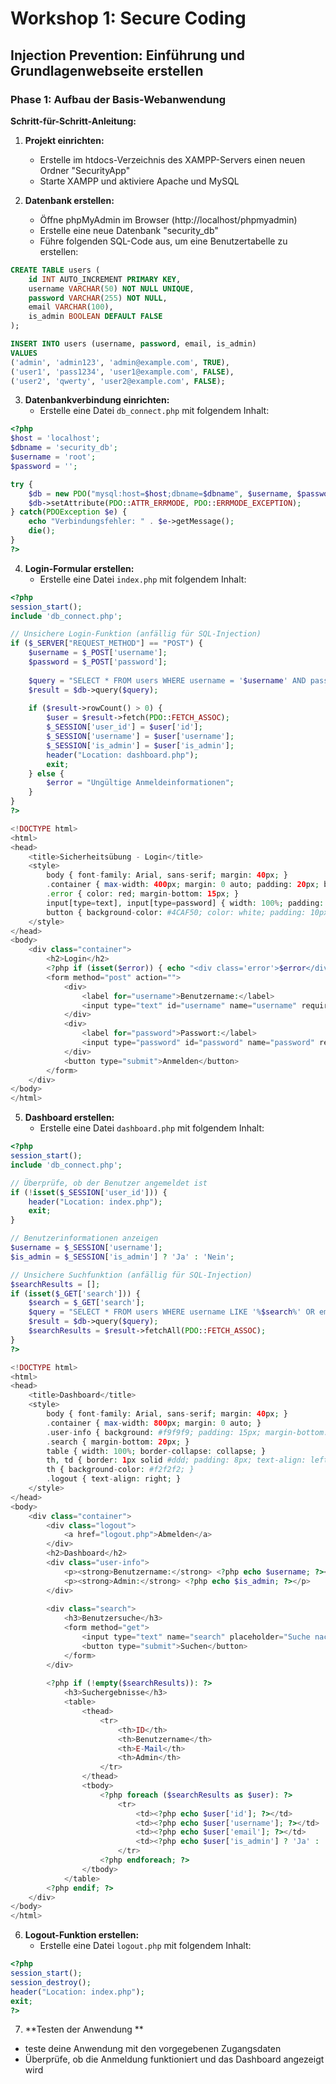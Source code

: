 # Workshop 1: Secure Coding

## Injection Prevention: Einführung und Grundlagenwebseite erstellen

### Phase 1: Aufbau der Basis-Webanwendung 

**Schritt-für-Schritt-Anleitung:**

1. **Projekt einrichten:**
   - Erstelle im htdocs-Verzeichnis des XAMPP-Servers einen neuen Ordner "SecurityApp"
   - Starte XAMPP und aktiviere Apache und MySQL

2. **Datenbank erstellen:**
   - Öffne phpMyAdmin im Browser (http://localhost/phpmyadmin)
   - Erstelle eine neue Datenbank "security_db"
   - Führe folgenden SQL-Code aus, um eine Benutzertabelle zu erstellen:

```sql
CREATE TABLE users (
    id INT AUTO_INCREMENT PRIMARY KEY,
    username VARCHAR(50) NOT NULL UNIQUE,
    password VARCHAR(255) NOT NULL,
    email VARCHAR(100),
    is_admin BOOLEAN DEFAULT FALSE
);

INSERT INTO users (username, password, email, is_admin) 
VALUES 
('admin', 'admin123', 'admin@example.com', TRUE),
('user1', 'pass1234', 'user1@example.com', FALSE),
('user2', 'qwerty', 'user2@example.com', FALSE);
```

3. **Datenbankverbindung einrichten:**
   - Erstelle eine Datei `db_connect.php` mit folgendem Inhalt:

```php
<?php
$host = 'localhost';
$dbname = 'security_db';
$username = 'root';
$password = '';

try {
    $db = new PDO("mysql:host=$host;dbname=$dbname", $username, $password);
    $db->setAttribute(PDO::ATTR_ERRMODE, PDO::ERRMODE_EXCEPTION);
} catch(PDOException $e) {
    echo "Verbindungsfehler: " . $e->getMessage();
    die();
}
?>
```

4. **Login-Formular erstellen:**
   - Erstelle eine Datei `index.php` mit folgendem Inhalt:

```php
<?php
session_start();
include 'db_connect.php';

// Unsichere Login-Funktion (anfällig für SQL-Injection)
if ($_SERVER["REQUEST_METHOD"] == "POST") {
    $username = $_POST['username'];
    $password = $_POST['password'];
    
    $query = "SELECT * FROM users WHERE username = '$username' AND password = '$password'";
    $result = $db->query($query);
    
    if ($result->rowCount() > 0) {
        $user = $result->fetch(PDO::FETCH_ASSOC);
        $_SESSION['user_id'] = $user['id'];
        $_SESSION['username'] = $user['username'];
        $_SESSION['is_admin'] = $user['is_admin'];
        header("Location: dashboard.php");
        exit;
    } else {
        $error = "Ungültige Anmeldeinformationen";
    }
}
?>

<!DOCTYPE html>
<html>
<head>
    <title>Sicherheitsübung - Login</title>
    <style>
        body { font-family: Arial, sans-serif; margin: 40px; }
        .container { max-width: 400px; margin: 0 auto; padding: 20px; border: 1px solid #ddd; }
        .error { color: red; margin-bottom: 15px; }
        input[type=text], input[type=password] { width: 100%; padding: 10px; margin: 8px 0; box-sizing: border-box; }
        button { background-color: #4CAF50; color: white; padding: 10px 15px; border: none; cursor: pointer; }
    </style>
</head>
<body>
    <div class="container">
        <h2>Login</h2>
        <?php if (isset($error)) { echo "<div class='error'>$error</div>"; } ?>
        <form method="post" action="">
            <div>
                <label for="username">Benutzername:</label>
                <input type="text" id="username" name="username" required>
            </div>
            <div>
                <label for="password">Passwort:</label>
                <input type="password" id="password" name="password" required>
            </div>
            <button type="submit">Anmelden</button>
        </form>
    </div>
</body>
</html>
```

5. **Dashboard erstellen:**
   - Erstelle eine Datei `dashboard.php` mit folgendem Inhalt:

```php
<?php
session_start();
include 'db_connect.php';

// Überprüfe, ob der Benutzer angemeldet ist
if (!isset($_SESSION['user_id'])) {
    header("Location: index.php");
    exit;
}

// Benutzerinformationen anzeigen
$username = $_SESSION['username'];
$is_admin = $_SESSION['is_admin'] ? 'Ja' : 'Nein';

// Unsichere Suchfunktion (anfällig für SQL-Injection)
$searchResults = [];
if (isset($_GET['search'])) {
    $search = $_GET['search'];
    $query = "SELECT * FROM users WHERE username LIKE '%$search%' OR email LIKE '%$search%'";
    $result = $db->query($query);
    $searchResults = $result->fetchAll(PDO::FETCH_ASSOC);
}
?>

<!DOCTYPE html>
<html>
<head>
    <title>Dashboard</title>
    <style>
        body { font-family: Arial, sans-serif; margin: 40px; }
        .container { max-width: 800px; margin: 0 auto; }
        .user-info { background: #f9f9f9; padding: 15px; margin-bottom: 20px; }
        .search { margin-bottom: 20px; }
        table { width: 100%; border-collapse: collapse; }
        th, td { border: 1px solid #ddd; padding: 8px; text-align: left; }
        th { background-color: #f2f2f2; }
        .logout { text-align: right; }
    </style>
</head>
<body>
    <div class="container">
        <div class="logout">
            <a href="logout.php">Abmelden</a>
        </div>
        <h2>Dashboard</h2>
        <div class="user-info">
            <p><strong>Benutzername:</strong> <?php echo $username; ?></p>
            <p><strong>Admin:</strong> <?php echo $is_admin; ?></p>
        </div>
        
        <div class="search">
            <h3>Benutzersuche</h3>
            <form method="get">
                <input type="text" name="search" placeholder="Suche nach Benutzername oder E-Mail">
                <button type="submit">Suchen</button>
            </form>
        </div>
        
        <?php if (!empty($searchResults)): ?>
            <h3>Suchergebnisse</h3>
            <table>
                <thead>
                    <tr>
                        <th>ID</th>
                        <th>Benutzername</th>
                        <th>E-Mail</th>
                        <th>Admin</th>
                    </tr>
                </thead>
                <tbody>
                    <?php foreach ($searchResults as $user): ?>
                        <tr>
                            <td><?php echo $user['id']; ?></td>
                            <td><?php echo $user['username']; ?></td>
                            <td><?php echo $user['email']; ?></td>
                            <td><?php echo $user['is_admin'] ? 'Ja' : 'Nein'; ?></td>
                        </tr>
                    <?php endforeach; ?>
                </tbody>
            </table>
        <?php endif; ?>
    </div>
</body>
</html>
```

6. **Logout-Funktion erstellen:**
   - Erstelle eine Datei `logout.php` mit folgendem Inhalt:

```php
<?php
session_start();
session_destroy();
header("Location: index.php");
exit;
?>
```
7. **Testen der Anwendung **

- teste deine Anwendung mit den vorgegebenen Zugangsdaten
- Überprüfe, ob die Anmeldung funktioniert und das Dashboard angezeigt wird
